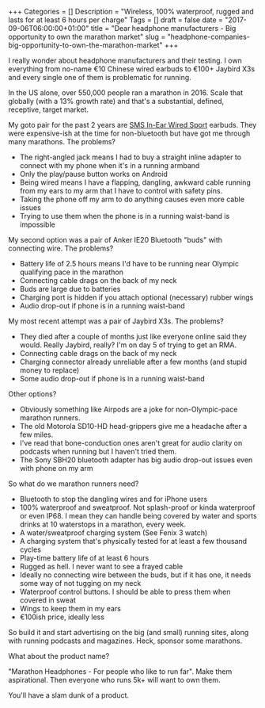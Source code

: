 +++
Categories = []
Description = "Wireless, 100% waterproof, rugged and lasts for at least 6 hours per charge"
Tags = []
draft = false
date = "2017-09-06T06:00:00+01:00"
title = "Dear headphone manufacturers - Big opportunity to own the marathon market"
slug = "headphone-companies-big-opportunity-to-own-the-marathon-market"
+++

I really wonder about headphone manufacturers and their testing. I own everything from no-name €10 Chinese wired earbuds to €100+ Jaybird X3s and every single one of them is problematic for running.

In the US alone, over 550,000 people ran a marathon in 2016. Scale that globally (with a 13% growth rate) and that's a substantial, defined, receptive, target market.

My goto pair for the past 2 years are [SMS In-Ear Wired Sport](https://smsaudio.com/products/in-ear-wired-sport) earbuds. They were expensive-ish at the time for non-bluetooth but have got me through many marathons. The problems?

* The right-angled jack means I had to buy a straight inline adapter to connect with my phone when it's in a running armband
* Only the play/pause button works on Android
* Being wired means I have a flapping, dangling, awkward cable running from my ears to my arm that I have to control with safety pins.
* Taking the phone off my arm to do anything causes even more cable issues
* Trying to use them when the phone is in a running waist-band is impossible

My second option was a pair of Anker IE20 Bluetooth "buds" with connecting wire. The problems?

* Battery life of 2.5 hours means I'd have to be running near Olympic qualifying pace in the marathon
* Connecting cable drags on the back of my neck
* Buds are large due to batteries
* Charging port is hidden if you attach optional (necessary) rubber wings
* Audio drop-out if phone is in a running waist-band

My most recent attempt was a pair of Jaybird X3s. The problems?

* They died after a couple of months just like everyone online said they would. Really Jaybird, really? I'm on day 5 of trying to get an RMA.
* Connecting cable drags on the back of my neck
* Charging connector already unreliable after a few months (and stupid money to replace)
* Some audio drop-out if phone is in a running waist-band

Other options?

* Obviously something like Airpods are a joke for non-Olympic-pace marathon runners. 
* The old Motorola SD10-HD head-grippers give me a headache after a few miles.
* I've read that bone-conduction ones aren't great for audio clarity on podcasts when running but I haven't tried them.
* The Sony SBH20 bluetooth adapter has big audio drop-out issues even with phone on my arm


So what do we marathon runners need?

* Bluetooth to stop the dangling wires and for iPhone users
* 100% waterproof and sweatproof. Not splash-proof or kinda waterproof or even IP68. I mean they can handle being covered by water and sports drinks at 10 waterstops in a marathon, every week.
* A water/sweatproof charging system (See Fenix 3 watch)
* A charging system that's physically tested for at least a few thousand cycles
* Play-time battery life of at least 6 hours
* Rugged as hell. I never want to see a frayed cable
* Ideally no connecting wire between the buds, but if it has one, it needs some way of not tugging on my neck
* Waterproof control buttons. I should be able to press them when covered in sweat
* Wings to keep them in my ears
* €100ish price, ideally less

So build it and start advertising on the big (and small) running sites, along with running podcasts and magazines. Heck, sponsor some marathons.

What about the product name?

"Marathon Headphones - For people who like to run far". Make them aspirational. Then everyone who runs 5k+ will want to own them.

You'll have a slam dunk of a product. 
